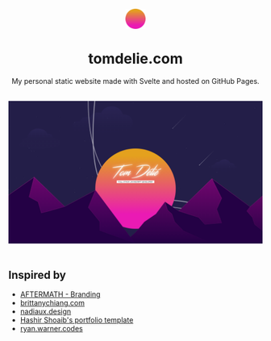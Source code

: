 <br />
<div align="center">
  <img src="./static/images/logo.svg" width="40">
</div>
<h1 align="center">tomdelie.com</h1>
<p align="center">
  My personal static website made with Svelte and hosted on GitHub Pages.
</p>
<br />
<div align="center">
  <img src="./static/images/home.png">
</div>
<br />

<h2>Inspired by</h1>

<ul>
  <li>
    <a href="https://www.behance.net/gallery/88856301/AFTERMATH-Branding?tracking_source=search_projects_recommended%7Cesport">
      AFTERMATH - Branding
    </a>
  </li>
  <li>
    <a href="https://brittanychiang.com">
      brittanychiang.com
    </a>
  </li>
  <li>
    <a href="https://nadiaux.design/">
      nadiaux.design
    </a>
  </li>
  <li>
    <a href="https://github.com/hashirshoaeb/home/">
      Hashir Shoaib's portfolio template
    </a>
  </li>
  <li>
    <a href="https://ryan.warner.codes/">
      ryan.warner.codes
    </a>
  </li>
</ul>